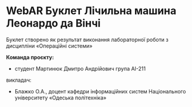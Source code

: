 # WebAR Буклет Лічильна машина Леонардо да Вінчі
Буклет створено як результат виконання лабораторної роботи з дисципліни
«Операційні системи»

**Команда проєкту:** 
+ студент Мартинюк Дмитро Андрійович група АІ-211


викладач:
+ Блажко О.А., доцент кафедри інформаційних систем Національного
університету «Одеська політехніка»

